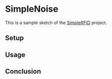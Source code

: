 # SimpleNoise

This is a sample sketch of the [SimpleRFID](https://github.com/TheBeautifulOrc/SimpleRFID) project.

## Setup

## Usage

## Conclusion
